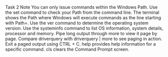 Task 2 Note
You can only issue commands within the Windows Path.
Use the set command to check your Path from the command line.
The terminal shows the Path where Windows will execute commands as the line starting with Path=.
Use the ver command to determine the operating system version.
Use the systeminfo command to list OS information, system details, processor and memory.
Pipe long output through more to view it page by page.
Compare driverquery with driverquery | more to see paging in action.
Exit a paged output using CTRL + C.
help provides help information for a specific command.
cls clears the Command Prompt screen.
